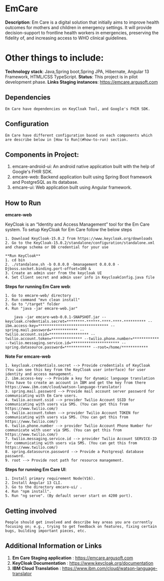 # EmCare

 **Description**: Em Care is a digital solution that initially aims to improve health outcomes for mothers and children in emergency settings. It will provide decision-support to frontline health workers in emergencies, preserving the fidelity of, and increasing access to WHO clinical guidelines.

 # Other things to include:

**Technology stack**: Java,Spring boot,Spring JPA, Hibernate, Angular 13 Framework, HTML/CSS TypeScript.
**Status**: This project is in pilot development phase.
**Links Staging instances**: https://emcare.argusoft.com

## Dependencies

    Em Care have dependencies on KeyCloak Tool, and Google's FHIR SDK.
## Configuration

    Em Care have different configuration based on each components which are describe below in [How to Run](#how-to-run) section. 

## Components in Project:

1. emcare-android-ui: An android native application built with the help of Google's FHIR SDK.
2. emcare-web: Backend application built using Spring Boot framework and PostgreSQL as its database.
3. emcare-ui: Web application built using Angular framework.
 
## How to Run

**emcare-web**

KeyCloak is an “Identity and Access Management” tool for the Em Care system.
To setup KeyCloak for Em Care follow the below steps

    1. Download KeyCloak-15.0.2 from https://www.keycloak.org/downloads
    2. Go to the KeyCloak-15.0.2/standalone/configuration/standalone.xml and change schema or DB credential for your use

    **Run KeyCloak**
    1. cd bin 
    2. ./standalone.sh -b 0.0.0.0 -bmanagement 0.0.0.0 -Djboss.socket.binding.port-offset=100 &
    3. Create an admin user from the keycloak UI
    4. Set Client secret and admin user info in KeycloakConfig.java file

**Steps for running Em Care web**:

    1. Go to emcare-web/ directory
    2. Run command "mvn clean install"
    3. Go to "/target" folder
    4. Run "java -jar emcare-web.jar"

        java -jar emcare-web-0.0.1-SNAPSHOT.jar --keycloak.credentials.secret=********-******-****-****-********** --ibm.access-key=******************************** --spring.mail.password=************ --twilio.account.ssid=****************** --twilio.account.token=************** --twilio.phone.number=************ --twilio.messaging.service.id=********************** --spring.datasource.password=************ --root=/home/************

**Note For emcare-web**

    1. keycloak.credentials.secret --> Provide credentials of KeyCloak (You can see this key from the KeyCloak user interface) for user identity and access management.
    2. ibm.access-key --> Provide a key for dynamic language translation (You have to create an account in IBM and get the key from there https://www.ibm.com/cloud/watson-language-translator)
    3. spring.mail.password --> Provide mail account server password for communicating with Em Care users.
    4. twilio.account.ssid --> provider Twilio Account SSID for communicating with users via SMS. (You can get this from https://www.twilio.com/)
    5. twilio.account.token --> provider Twilio Account TOKEN for communicating with users via SMS. (You can get this from https://www.twilio.com/)
    6. twilio.phone.number --> provider Twilio Account Phone Number for communicate with user via SMS. (You can get this from https://www.twilio.com/)
    7. twilio.messaging.service.id --> provider Twilio Account SERVICE-ID for communicating with users via SMS. (You can get this from https://www.twilio.com/)
    8. spring.datasource.password --> Provide a Postgresql database password.
    9. root --> Provide root path for resource management.


**Steps for running Em Care UI**: 

    1. Install primary requirement Node(V16).
    2. Install Angular 13 CLI.
    3. Go to the directory emcare-ui/ .
    4. Run "npm install".
    5. Run "ng serve". (By default server start on 4200 port).

## Getting involved
    People should get involved and describe key areas you are currently focusing on; e.g., trying to get feedback on features, fixing certain bugs, building important pieces, etc.

## Additional Information or Links
1. **Em Care Staging application** : https://emcare.argusoft.com
2. **KeyCloak Documentation** : https://www.keycloak.org/documentation
3. **IBM Cloud Translation** : https://www.ibm.com/cloud/watson-language-translator

